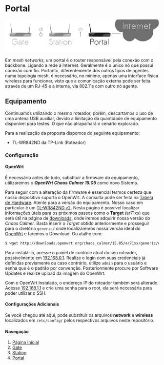 # Portal
![Portal](portal.png)

Em *mesh networks*, um portal é o router responsável pela conexão com o backbone. Ligando a rede à Internet. Geralmente é o único nó que possui conexão com fio. Portanto, diferentemente dos outros tipos de agentes numa topologia mesh, é necessário, no mínimo, apenas uma interface física wireless para funcionar, visto que a comunicação externa pode ser feita através de um RJ-45 e a interna, via 802.11s com outro nó agente.

## Equipamento
Continuamos utilizando o mesmo roteador, porém, descartamos o uso de uma antena USB auxiliar, devido a limitação da quantidade de equipamento disponível para testes. O que não atrapalhará o cenário explorado.

Para a realização da proposta dispomos do seguinte equipamento:
* TL-WR842ND da TP-Link (Roteador)

### Configuração
#### OpenWrt
É necessário antes de tudo, substituir a firmware do equipamento, utilizaremos o ***OpenWrt Chaos Calmer 15.05*** como novo Sistema.

Para seguir com a alteração da firmware é essencial termos certeza que nosso dispositivo suporta o OpenWrt. A consulta pode ser feita na [Tabela de Hardware](http://wiki.openwrt.org/toh/start). Atente para a versão do equipamento. Nosso caso em particular é um [TL-WR842ND v2](http://wiki.openwrt.org/toh/hwdata/tp-link/tp-link_tl-wr842nd_2). Nesta página é possível localizar informações úteis para os próximos passos como o **Target** (ar71xx) que será útil na página de [downloads](http://downloads.openwrt.org/chaos_calmer/15.05/), onde iremos adquirir nossa versão do *Chaos Calmer*. Basta inserir o *Target* obtido anteriormente e prosseguir para o diretório `generic/` onde localizaremos nossa versão ideal do [OpenWrt](http://downloads.openwrt.org/chaos_calmer/15.05/ar71xx/generic/openwrt-15.05-ar71xx-generic-tl-wr842n-v2-squashfs-factory.bin) e faremos o Download. Ou atalhe com:
```bash
$ wget http://downloads.openwrt.org/chaos_calmer/15.05/ar71xx/generic/openwrt-15.05-ar71xx-generic-tl-wr842n-v2-squashfs-factory.bin
```

Para instalá-lo, acesse o painel de controle atual do seu roteador, possivelmente em [192.168.0.1](http://192.168.0.1/). Realize o login com suas credenciais já definidas previamente ou caso contrário, utilize `admin` para o usuário e senha que é o padrão por convenção. Posteriormente procure por Software Updates e realize upload da imagem do OpenWrt.

Com o OpenWrt Instalado, o endereço IP do roteador também será alterado. Acesse [192.168.1.1](http://192.168.1.1/) e crie uma senha para o root, ela será necessária para poder utilizar o SSH.

#### Configurações Adicionais
Se você chegou até aqui, pode substituir os arquivos **network** e **wireless** localizados em `/etc/config/` pelos respectivos arquivos neste repositório.


#### Navegação
1. [Página Inicial](https://github.com/ivomarsan/mesh-network-openwrt)
2. [Gate](https://github.com/ivomarsan/mesh-network-openwrt/tree/master/gate)
3. [Station](https://github.com/ivomarsan/mesh-network-openwrt/tree/master/station)
4. [Portal](https://github.com/ivomarsan/mesh-network-openwrt/tree/master/portal)

